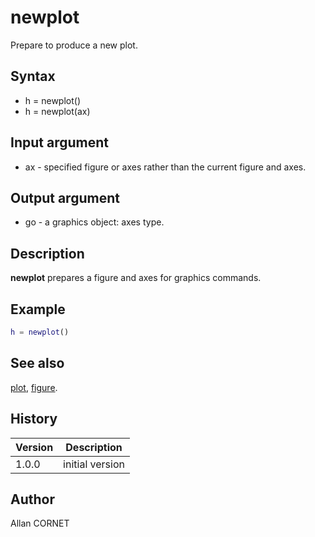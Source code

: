 # newplot

Prepare to produce a new plot.

## Syntax

- h = newplot()
- h = newplot(ax)

## Input argument

- ax - specified figure or axes rather than the current figure and axes.

## Output argument

- go - a graphics object: axes type.

## Description

  <p><b>newplot</b> prepares a figure and axes for graphics commands.</p>

## Example

```matlab
h = newplot()
```

## See also

[plot](plot.md), [figure](figure.md).

## History

| Version | Description     |
| ------- | --------------- |
| 1.0.0   | initial version |

## Author

Allan CORNET
